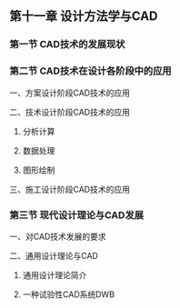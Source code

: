 ## 第十一章 设计方法学与CAD ##

### 第一节 CAD技术的发展现状 ###

### 第二节 CAD技术在设计各阶段中的应用 ###

一、方案设计阶段CAD技术的应用

二、技术设计阶段CAD技术的应用

1. 分析计算

2. 数据处理

3. 图形绘制

三、施工设计阶段CAD技术的应用

### 第三节 现代设计理论与CAD发展 ###

一、对CAD技术发展的要求

二、通用设计理论与CAD

1. 通用设计理论简介

2. 一种试验性CAD系统DWB

